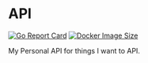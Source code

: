 # API

[![Go Report Card](https://goreportcard.com/badge/github.com/syntaqx/api)](https://goreportcard.com/report/github.com/syntaqx/api)
[![Docker Image Size](https://img.shields.io/docker/image-size/syntaqx/api)](https://hub.docker.com/r/syntaqx/api)

My Personal API for things I want to API.
